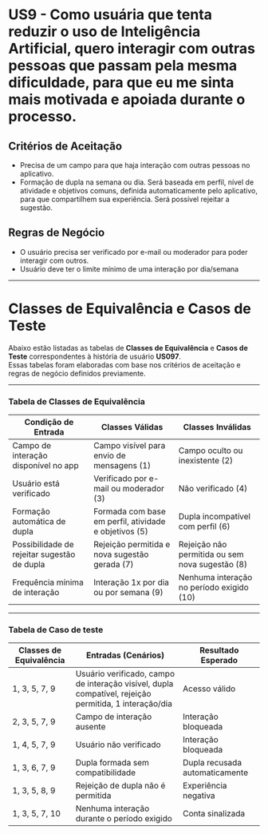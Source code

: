 # US9 - Como usuária que tenta reduzir o uso de Inteligência Artificial, quero interagir com outras pessoas que passam pela mesma dificuldade, para que eu me sinta mais motivada e apoiada durante o processo. 

## Critérios de Aceitação

- Precisa de um campo para que haja interação com outras pessoas no aplicativo.
- Formação de dupla na semana ou dia. Será baseada em perfil, nível de atividade e objetivos comuns, definida automaticamente pelo aplicativo, para que compartilhem sua experiência. Será possível rejeitar a sugestão.

## Regras de Negócio

- O usuário precisa ser verificado por e-mail ou moderador para poder interagir com outros.
- Usuário deve ter o limite mínimo de uma interação por dia/semana

---

# Classes de Equivalência e Casos de Teste

Abaixo estão listadas as tabelas de **Classes de Equivalência** e **Casos de Teste** correspondentes à história de usuário **US097**.  
Essas tabelas foram elaboradas com base nos critérios de aceitação e regras de negócio definidos previamente.

---

### Tabela de Classes de Equivalência

| Condição de Entrada                         | Classes Válidas                                       | Classes Inválidas                               |
| ------------------------------------------- | ----------------------------------------------------- | ----------------------------------------------- |
| Campo de interação disponível no app        | Campo visível para envio de mensagens (1)             | Campo oculto ou inexistente (2)                 |
| Usuário está verificado                     | Verificado por e-mail ou moderador (3)                | Não verificado (4)                              |
| Formação automática de dupla                | Formada com base em perfil, atividade e objetivos (5) | Dupla incompatível com perfil (6)               |
| Possibilidade de rejeitar sugestão de dupla | Rejeição permitida e nova sugestão gerada (7)         | Rejeição não permitida ou sem nova sugestão (8) |
| Frequência mínima de interação              | Interação 1x por dia ou por semana (9)                | Nenhuma interação no período exigido (10)       |

---

### Tabela de Caso de teste

| Classes de Equivalência | Entradas (Cenários)                                                                                   | Resultado Esperado             |
| ----------------------- | ----------------------------------------------------------------------------------------------------- | ------------------------------ |
| 1, 3, 5, 7, 9           | Usuário verificado, campo de interação visível, dupla compatível, rejeição permitida, 1 interação/dia | Acesso válido                  |
| 2, 3, 5, 7, 9           | Campo de interação ausente                                                                            | Interação bloqueada            |
| 1, 4, 5, 7, 9           | Usuário não verificado                                                                                | Interação bloqueada            |
| 1, 3, 6, 7, 9           | Dupla formada sem compatibilidade                                                                     | Dupla recusada automaticamente |
| 1, 3, 5, 8, 9           | Rejeição de dupla não é permitida                                                                     | Experiência negativa           |
| 1, 3, 5, 7, 10          | Nenhuma interação durante o período exigido                                                           | Conta sinalizada               |
